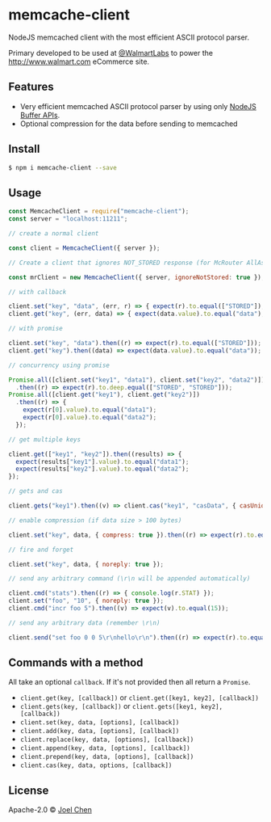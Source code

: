 # memcache-client

NodeJS memcached client with the most efficient ASCII protocol parser.

Primary developed to be used at [@WalmartLabs](http://www.walmartlabs.com/) to power the <http://www.walmart.com> eCommerce site.

## Features

-   Very efficient memcached ASCII protocol parser by using only [NodeJS Buffer APIs](https://nodejs.org/api/buffer.html).
-   Optional compression for the data before sending to memcached

## Install

```bash
$ npm i memcache-client --save
```

## Usage

```js
const MemcacheClient = require("memcache-client");
const server = "localhost:11211";

// create a normal client

const client = MemcacheClient({ server });

// Create a client that ignores NOT_STORED response (for McRouter AllAsync mode)

const mrClient = new MemcacheClient({ server, ignoreNotStored: true });

// with callback

client.set("key", "data", (err, r) => { expect(r).to.equal(["STORED"]); });
client.get("key", (err, data) => { expect(data.value).to.equal("data"); });

// with promise

client.set("key", "data").then((r) => expect(r).to.equal(["STORED"]));
client.get("key").then((data) => expect(data.value).to.equal("data"));

// concurrency using promise

Promise.all([client.set("key1", "data1"), client.set("key2", "data2")])
  .then((r) => expect(r).to.deep.equal(["STORED", "STORED"]));
Promise.all([client.get("key1"), client.get("key2")])
  .then((r) => {
    expect(r[0].value).to.equal("data1");
    expect(r[0].value).to.equal("data2");
  });

// get multiple keys

client.get(["key1", "key2"]).then((results) => {
  expect(results["key1"].value).to.equal("data1");
  expect(results["key2"].value).to.equal("data2");
});

// gets and cas

client.gets("key1").then((v) => client.cas("key1", "casData", { casUniq: v.casUniq }));

// enable compression (if data size > 100 bytes)

client.set("key", data, { compress: true }).then((r) => expect(r).to.equal(["STORED"]));

// fire and forget

client.set("key", data, { noreply: true });

// send any arbitrary command (\r\n will be appended automatically)

client.cmd("stats").then((r) => { console.log(r.STAT) });
client.set("foo", "10", { noreply: true });
client.cmd("incr foo 5").then((v) => expect(v).to.equal(15));

// send any arbitrary data (remember \r\n)

client.send("set foo 0 0 5\r\nhello\r\n").then((r) => expect(r).to.equal(["STORED"]));
```

## Commands with a method

All take an optional `callback`.  If it's not provided then all return a `Promise`.

-   `client.get(key, [callback])` or `client.get([key1, key2], [callback])`
-   `client.gets(key, [callback])` or `client.gets([key1, key2], [callback])`
-   `client.set(key, data, [options], [callback])`
-   `client.add(key, data, [options], [callback])`
-   `client.replace(key, data, [options], [callback])`
-   `client.append(key, data, [options], [callback])`
-   `client.prepend(key, data, [options], [callback])`
-   `client.cas(key, data, options, [callback])`

## License

Apache-2.0 © [Joel Chen](https://github.com/jchip)
